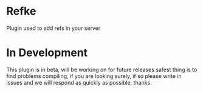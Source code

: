 # Refke
Plugin used to add refs in your server

# In Development

This plugin is in beta, will be working on for future releases safest thing is to find problems compiling, if you are looking surely, if so please write in issues and we will respond as quickly as possible, thanks.
